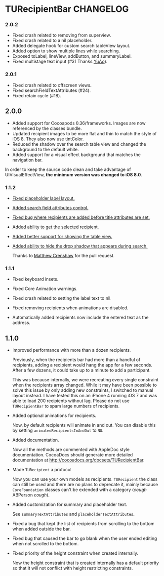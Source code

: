 # TURecipientBar CHANGELOG

### 2.0.2

- Fixed crash related to removing from superview.
- Fixed crash related to a nil placeholder.
- Added delegate hook for custom search tableView layout.
- Added option to show multiple lines while searching.
- Exposed toLabel, lineView, addButton, and summaryLabel.
- Fixed multistage text input (#31 Thanks [YuAo](https://github.com/davbeck/TURecipientBar/pull/32)).

### 2.0.1

- Fixed crash related to offscreen views.
- Fixed searchFieldTextAttributes (#24).
- Fixed retain cycle (#18).

## 2.0.0

- Added support for Cocoapods 0.36/frameworks. Images are now referenced by the classes bundle.
- Updated recipient images to be more flat and thin to match the style of iOS 8. They also now use tintColor.
- Reduced the shadow over the search table view and changed the background to the default white.
- Added support for a visual effect background that matches the navigation bar.

In order to keep the source code clean and take advantage of UIVisualEffectView, **the minimum version was changed to iOS 8.0**.

### 1.1.2

- [Fixed placeholder label layout.](https://github.com/davbeck/TURecipientBar/commit/2c8980a84f1712f5cbdfbfe7d5d960e5514dfe7b)

- [Added search field attributes control.](https://github.com/davbeck/TURecipientBar/commit/cf1cca09c7947ef1b987275eb0c94b44b38743b8)

- [Fixed bug where recipients are added before title attributes are set.](https://github.com/davbeck/TURecipientBar/commit/adddbac929f575aa5faa127a76dd9e3ea2990f50)

- [Added ability to get the selected recipient.](https://github.com/davbeck/TURecipientBar/commit/99abbfb39ee89291797cc5988d8607f2517a149d)

- [Added better support for showing the table view.](https://github.com/davbeck/TURecipientBar/commit/c1556f28592a2785810e8096ad9ab33d39490807)

- [Added ability to hide the drop shadow that appears during search.](https://github.com/davbeck/TURecipientBar/pull/22)

  Thanks to [Matthew Crenshaw](https://github.com/sgtsquiggs) for the pull request.



### 1.1.1

- Fixed keyboard insets.

- Fixed Core Animation warnings.

- Fixed crash related to setting the label text to nil.

- Fixed removing recipients when animations are disabled.

- Automatically added recipients now include the entered text as the address.

## 1.1.0

- Improved performance with more than a dozen recipients.

  Previously, when the recipients bar had more than a handful of recipients, adding a recipient would hang the app for a few seconds. After a few dozens, it could take up to a minute to add a participant.

  This was because internally, we were recreating every single constraint when the recipients array changed. While it may have been possible to solve this issue by only adding new constraints, I switched to manual layout instead. I have tested this on an iPhone 4 running iOS 7 and was able to load 200 recipients without lag. Please do not use `TURecipientBar` to spam large numbers of recipients.

- Added optional animations for recipients.

  Now, by default recipients will animate in and out. You can disable this by setting `animatedRecipientsInAndOut` to `NO`.

- Added documentation.

  Now all the methods are commented with AppleDoc style documentation. CocoaDocs should generate more detailed documentation at http://cocoadocs.org/docsets/TURecipientBar.

- Made `TURecipient` a protocol.

  Now you can use your own models as recipients. `TURecipient` the class can still be used and there are no plans to deprecate it, mainly because `CoreFoundation` classes can't be extended with a category (*cough* ABPerson *cough*).

- Added customization for summary and placeholder text.

  See `summaryTextAttributes` and `placeholderTextAttributes`.

- Fixed a bug that kept the list of recipients from scrolling to the bottom when added outside the bar.

- Fixed bug that caused the bar to go blank when the user ended editing when not scrolled to the bottom.

- Fixed priority of the height constraint when created internally.

  Now the height constraint that is created internally has a default priority so that it will not conflict with height restricting constraints.
